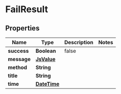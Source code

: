 
# FailResult

## Properties
Name | Type | Description | Notes
------------ | ------------- | ------------- | -------------
**success** | **Boolean** | false | 
**message** | [**JsValue**](JsValue.md) |  | 
**method** | **String** |  | 
**title** | **String** |  | 
**time** | [**DateTime**](DateTime.md) |  | 



